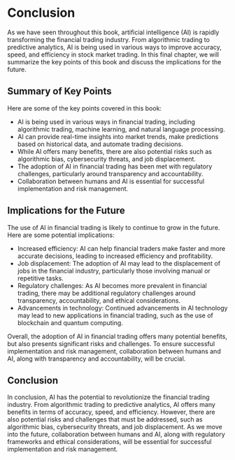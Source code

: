 # Conclusion

As we have seen throughout this book, artificial intelligence (AI) is rapidly transforming the financial trading industry. From algorithmic trading to predictive analytics, AI is being used in various ways to improve accuracy, speed, and efficiency in stock market trading. In this final chapter, we will summarize the key points of this book and discuss the implications for the future.

Summary of Key Points
---------------------

Here are some of the key points covered in this book:

* AI is being used in various ways in financial trading, including algorithmic trading, machine learning, and natural language processing.
* AI can provide real-time insights into market trends, make predictions based on historical data, and automate trading decisions.
* While AI offers many benefits, there are also potential risks such as algorithmic bias, cybersecurity threats, and job displacement.
* The adoption of AI in financial trading has been met with regulatory challenges, particularly around transparency and accountability.
* Collaboration between humans and AI is essential for successful implementation and risk management.

Implications for the Future
---------------------------

The use of AI in financial trading is likely to continue to grow in the future. Here are some potential implications:

* Increased efficiency: AI can help financial traders make faster and more accurate decisions, leading to increased efficiency and profitability.
* Job displacement: The adoption of AI may lead to the displacement of jobs in the financial industry, particularly those involving manual or repetitive tasks.
* Regulatory challenges: As AI becomes more prevalent in financial trading, there may be additional regulatory challenges around transparency, accountability, and ethical considerations.
* Advancements in technology: Continued advancements in AI technology may lead to new applications in financial trading, such as the use of blockchain and quantum computing.

Overall, the adoption of AI in financial trading offers many potential benefits, but also presents significant risks and challenges. To ensure successful implementation and risk management, collaboration between humans and AI, along with transparency and accountability, will be crucial.

Conclusion
----------

In conclusion, AI has the potential to revolutionize the financial trading industry. From algorithmic trading to predictive analytics, AI offers many benefits in terms of accuracy, speed, and efficiency. However, there are also potential risks and challenges that must be addressed, such as algorithmic bias, cybersecurity threats, and job displacement. As we move into the future, collaboration between humans and AI, along with regulatory frameworks and ethical considerations, will be essential for successful implementation and risk management.